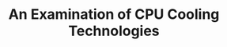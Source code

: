 ---
type: paper
title: "An Examination of CPU Cooling Technologies"
label: "dsiventures"
link: http://dsiventures.com/wp-content/uploads/2014/07/CPU-Cooling-Technologies.pdf
year: 2014
authors:
  - name: Carr
    first: Jason D.
---